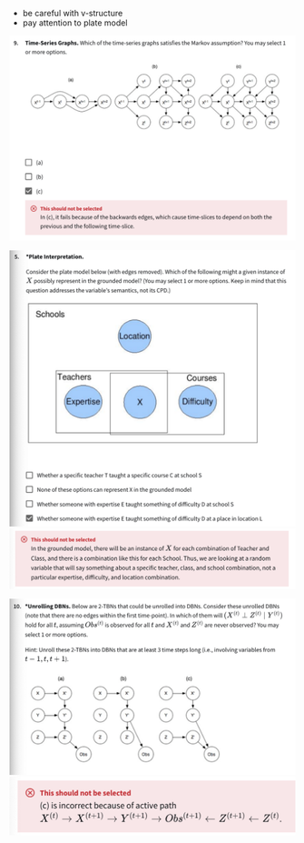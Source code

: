 
- be careful with v-structure
- pay attention to plate model

![alt text](image.png)

![alt text](image-1.png)
![alt text](image-2.png)

![alt text](image-3.png)
![alt text](image-4.png)

